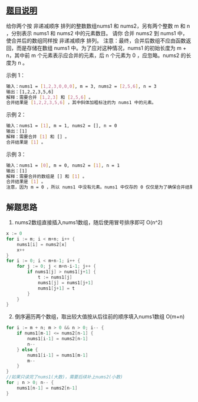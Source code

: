 ## [题目说明](https://leetcode.cn/problems/merge-sorted-array/)

给你两个按 非递减顺序 排列的整数数组nums1 和 nums2，另有两个整数 m 和 n ，分别表示 nums1 和 nums2 中的元素数目。
请你 合并 nums2 到 nums1 中，使合并后的数组同样按 非递减顺序 排列。
注意：最终，合并后数组不应由函数返回，而是存储在数组 nums1 中。为了应对这种情况，nums1 的初始长度为 m + n，其中前 m 个元素表示应合并的元素，后 n 个元素为 0 ，应忽略。nums2 的长度为 n 。

示例 1：
```bash
输入：nums1 = [1,2,3,0,0,0], m = 3, nums2 = [2,5,6], n = 3
输出：[1,2,2,3,5,6]
解释：需要合并 [1,2,3] 和 [2,5,6] 。
合并结果是 [1,2,2,3,5,6] ，其中斜体加粗标注的为 nums1 中的元素。
```
示例 2：
```bash
输入：nums1 = [1], m = 1, nums2 = [], n = 0
输出：[1]
解释：需要合并 [1] 和 [] 。
合并结果是 [1] 。
```
示例 3：
```bash
输入：nums1 = [0], m = 0, nums2 = [1], n = 1
输出：[1]
解释：需要合并的数组是 [] 和 [1] 。
合并结果是 [1] 。
注意，因为 m = 0 ，所以 nums1 中没有元素。nums1 中仅存的 0 仅仅是为了确保合并结果可以顺利存放到 nums1 中。
```
## 解题思路

1. nums2数组直接插入nums1数组，随后使用冒号排序即可 O(n^2)

```go
x := 0
for i := m; i < m+n; i++ {
	nums1[i] = nums2[x]
	x++
}
for i := 0; i < m+n-1; i++ {
	for j := 0; j < m+n-i-1; j++ {
		if nums1[j] > nums1[j+1] {
			t := nums1[j]
			nums1[j] = nums1[j+1]
			nums1[j+1] = t
		}
	}
}
```

2. 倒序遍历两个数组，取出较大值按从后往前的顺序填入nums1数组 O(m+n)

```go
for i := m + n; m > 0 && n > 0; i-- {
    if nums1[m-1] <= nums2[n-1] {
        nums1[i-1] = nums2[n-1]
        n--
    } else {
        nums1[i-1] = nums1[m-1]
        m--
    }
}
//如果只读完了nums1(大数)，需要后续补上nums2(小数)
for ; n > 0; n-- {
    nums1[n-1] = nums2[n-1]
}
```